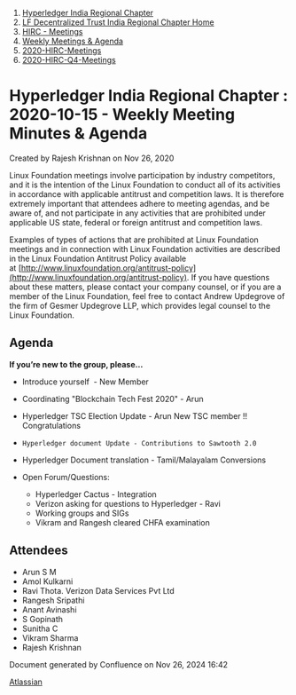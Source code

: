 1. [Hyperledger India Regional Chapter](index.html)
2. [LF Decentralized Trust India Regional Chapter Home](LF-Decentralized-Trust-India-Regional-Chapter-Home_19169282.html)
3. [HIRC - Meetings](HIRC---Meetings_19169350.html)
4. [Weekly Meetings &amp; Agenda](19169352.html)
5. [2020-HIRC-Meetings](2020-HIRC-Meetings_19169301.html)
6. [2020-HIRC-Q4-Meetings](2020-HIRC-Q4-Meetings_19169383.html)

# Hyperledger India Regional Chapter : 2020-10-15 - Weekly Meeting Minutes &amp; Agenda

Created by Rajesh Krishnan on Nov 26, 2020

Linux Foundation meetings involve participation by industry competitors, and it is the intention of the Linux Foundation to conduct all of its activities in accordance with applicable antitrust and competition laws. It is therefore extremely important that attendees adhere to meeting agendas, and be aware of, and not participate in any activities that are prohibited under applicable US state, federal or foreign antitrust and competition laws.

Examples of types of actions that are prohibited at Linux Foundation meetings and in connection with Linux Foundation activities are described in the Linux Foundation Antitrust Policy available at [http://www.linuxfoundation.org/antitrust-policy](http://www.linuxfoundation.org/antitrust-policy). If you have questions about these matters, please contact your company counsel, or if you are a member of the Linux Foundation, feel free to contact Andrew Updegrove of the firm of Gesmer Updegrove LLP, which provides legal counsel to the Linux Foundation.

## Agenda

**If you’re new to the group, please…**

- Introduce yourself  - New Member
- Coordinating "Blockchain Tech Fest 2020" - Arun
- Hyperledger TSC Election Update - Arun New TSC member !! Congratulations
- ```
  Hyperledger document Update - Contributions to Sawtooth 2.0
  ```
- Hyperledger Document translation - Tamil/Malayalam Conversions
- Open Forum/Questions:
  
  - Hyperledger Cactus - Integration
  - Verizon asking for questions to Hyperledger - Ravi
  - Working groups and SIGs
  - Vikram and Rangesh cleared CHFA examination

## Attendees

- Arun S M
- Amol Kulkarni
- Ravi Thota. Verizon Data Services Pvt Ltd
- Rangesh Sripathi
- Anant Avinashi
- S Gopinath
- Sunitha C
- Vikram Sharma
- Rajesh Krishnan

Document generated by Confluence on Nov 26, 2024 16:42

[Atlassian](http://www.atlassian.com/)
